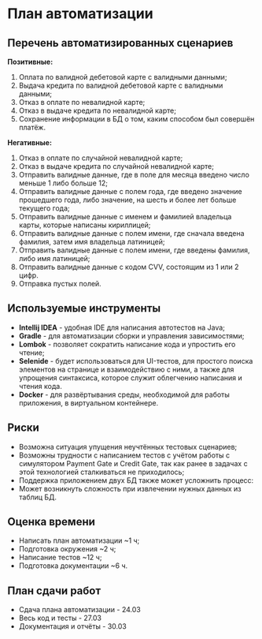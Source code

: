 # План автоматизации

## Перечень автоматизированных сценариев

**Позитивные:**
1. Оплата по валидной дебетовой карте с валидными данными;
2. Выдача кредита по валидной дебетовой карте с валидными данными;
3. Отказ в оплате по невалидной карте;
4. Отказ в выдаче кредита по невалидной карте;
5. Сохранение информации в БД о том, каким способом был совершён платёж.

**Негативные:**
1. Отказ в оплате по случайной невалидной карте;
2. Отказ в выдаче кредита по случайной невалидной карте;
3. Отправить валидные данные, где в поле для месяца введено число меньше 1 либо больше 12;
4. Отправить валидные данные с полем года, где введено значение прошедшего года, либо значение, на шесть и более лет больше текущего года;
5. Отправить валидные данные с именем и фамилией владельца карты, которые написаны кириллицей;
6. Отправить валидные данные с полем имени, где сначала введена фамилия, затем имя владельца латиницей;
7. Отправить валидные данные с полем имени, где введены фамилия, либо имя латиницей;
8. Отправить валидные данные с кодом CVV, состоящим из 1 или 2 цифр.
9. Отправка пустых полей.

## Используемые инструменты

+ **Intellij IDEA** - удобная IDE для написания автотестов на Java;
+ **Gradle** - для автоматизации сборки и управления зависимостями;
+ **Lombok** - позволяет сократить написание кода и упростить его чтение;
+ **Selenide** - будет использоваться для UI-тестов, для простого поиска элементов на странице и взаимодействию с ними, а также для упрощения синтаксиса, которое служит облегчению написания и чтения кода.
+ **Docker** - для развёртывания среды, необходимой для работы приложения, в виртуальном контейнере.

## Риски

+ Возможна ситуация упущения неучтённых тестовых сценариев;
+ Возможны трудности с написанием тестов с учётом работы с симулятором Payment Gate и Credit Gate, так как ранее в задачах с этой технологией сталкиваться не приходилось;
+ Поддержка приложением двух БД также может усложнить процесс:
+ Может возникнуть сложность при извлечении нужных данных из таблиц БД.

## Оценка времени

+ Написать план автоматизации ~1 ч;
+ Подготовка окружения ~2 ч;
+ Написание тестов ~12 ч;
+ Подготовка документации ~6 ч.

## План сдачи работ

+ Сдача плана автоматизации - 24.03
+ Весь код и тесты - 27.03
+ Документация и отчёты - 30.03


